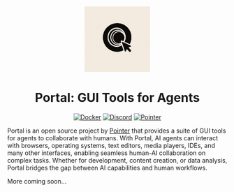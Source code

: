 <div align="center">
  <picture style="margin-bottom: 20px; display: block;">
    <source media="(prefers-color-scheme: dark)" alt="Portal logo" height="150" srcset="img/pointer.png">
    <source media="(prefers-color-scheme: light)" alt="Portal logo" height="150" srcset="img/pointer.png">
    <img alt="Portal logo" height="150" src="img/pointer.png">
  </picture>
  <h1>Portal: GUI Tools for Agents</h1>

[![Docker](https://img.shields.io/badge/Docker-2496ED?logo=docker&logoColor=white)](#)
[![Discord](https://img.shields.io/badge/Discord-%235865F2.svg?&logo=discord&logoColor=white)](https://discord.com/invite/KFtqf7j9fs)
[![Pointer](https://img.shields.io/badge/Pointer-000000?logo=hackthebox&logoColor=white)](https://trypointer.com)

</div>

Portal is an open source project by [Pointer](https://trypointer.com) that provides a suite of GUI tools for agents to collaborate with humans. With Portal, AI agents can interact with browsers, operating systems, text editors, media players, IDEs, and many other interfaces, enabling seamless human-AI collaboration on complex tasks. Whether for development, content creation, or data analysis, Portal bridges the gap between AI capabilities and human workflows.

More coming soon...
